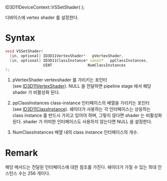 ID3D11DeviceContext::VSSetShader( );

디바이스에 vertex shader 를 설정한다.

# Syntax

```c++
void VSSetShader(
  [in, optional] ID3D11VertexShader*   pVertexShader,
  [in, optional] ID3D11ClassInstance* const*   ppClassInstances,
                 UINT                NumClassInstances
);
```

1. pVertexShader
	vertexshader 를 가리키는 포인터 (see [ID3D11VertexShader](https://learn.microsoft.com/en-us/windows/desktop/api/d3d11/nn-d3d11-id3d11vertexshader)). NULL 을 전달하면 pipeline stage 에서 해당 shader 가 비활성화 된다.

2. ppClassInstances
	class-instance 인터페이스의 배열을 가리키는 포인터 (see [ID3D11ClassInstance](https://learn.microsoft.com/en-us/windows/desktop/api/d3d11/nn-d3d11-id3d11classinstance)). 쉐이더가 사용하는 각 인터페이스는 상응하는 class instance 를 반드시 가지고 있어야 하며, 그렇지 않다면 shader 는 비활성화 된다. shader 가 어떠한 인터페이스도 사용하지 않는다면 NULL 을 설정한다.

3. NumClassInstances
	배열 내의 class instance 인터페이스의 개수.


# Remark

해당 메서드는 전달된 인터페이스에 대한 참조를 가진다. 쉐이더가 가질 수 있는 최대 인스턴스 수는 256 개이다.

